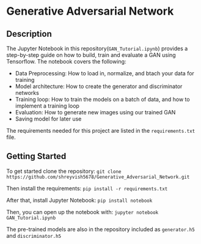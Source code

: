# Generative Adversarial Network
## Description
The Jupyter Notebook in this repository(`GAN_Tutorial.ipynb`) provides a step-by-step guide on how to build, train and evaluate a GAN using Tensorflow. The notebook covers the following:
- Data Preprocessing: How to load in, normalize, and btach your data for training
- Model architecture: How to create the generator and discriminator networks
- Training loop: How to train the models on a batch of data, and how to implement a training loop
- Evaluation: How to generate new images using our trained GAN
- Saving model for later use


The requirements needed for this project are listed in the `requirements.txt` file.

## Getting Started

To get started clone the repository:
`git clone https://github.com/shreyvish5678/Generative_Adversarial_Network.git`

Then install the requirements:
`pip install -r requirements.txt`

After that, install Jupyter Notebook:
`pip install notebook`

Then, you can open up the notebook with:
`jupyter notebook GAN_Tutorial.ipynb`

The pre-trained models are also in the repository included as `generator.h5` and `discriminator.h5`

